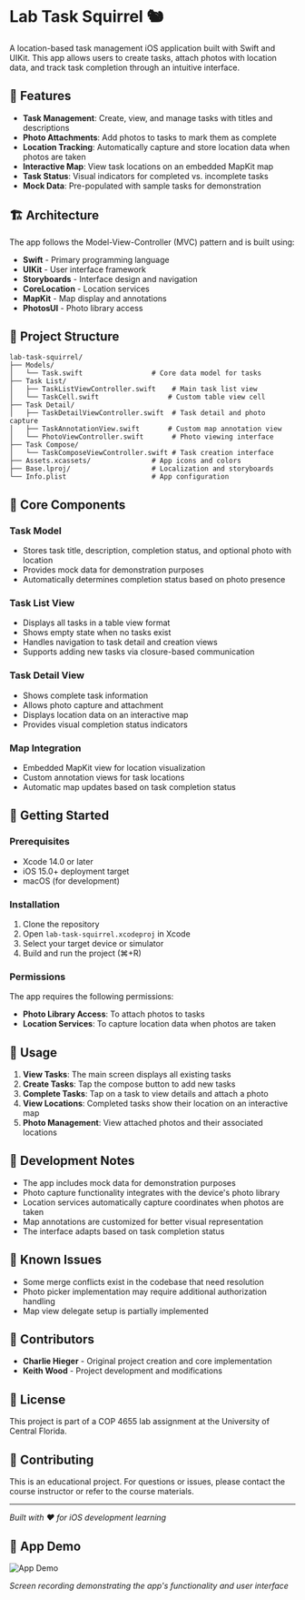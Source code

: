 # Lab Task Squirrel 🐿️

A location-based task management iOS application built with Swift and UIKit. This app allows users to create tasks, attach photos with location data, and track task completion through an intuitive interface.

## 📱 Features

- **Task Management**: Create, view, and manage tasks with titles and descriptions
- **Photo Attachments**: Add photos to tasks to mark them as complete
- **Location Tracking**: Automatically capture and store location data when photos are taken
- **Interactive Map**: View task locations on an embedded MapKit map
- **Task Status**: Visual indicators for completed vs. incomplete tasks
- **Mock Data**: Pre-populated with sample tasks for demonstration

## 🏗️ Architecture

The app follows the Model-View-Controller (MVC) pattern and is built using:

- **Swift** - Primary programming language
- **UIKit** - User interface framework
- **Storyboards** - Interface design and navigation
- **CoreLocation** - Location services
- **MapKit** - Map display and annotations
- **PhotosUI** - Photo library access

## 📁 Project Structure

```
lab-task-squirrel/
├── Models/
│   └── Task.swift                 # Core data model for tasks
├── Task List/
│   ├── TaskListViewController.swift    # Main task list view
│   └── TaskCell.swift                 # Custom table view cell
├── Task Detail/
│   ├── TaskDetailViewController.swift  # Task detail and photo capture
│   ├── TaskAnnotationView.swift       # Custom map annotation view
│   └── PhotoViewController.swift       # Photo viewing interface
├── Task Compose/
│   └── TaskComposeViewController.swift # Task creation interface
├── Assets.xcassets/               # App icons and colors
├── Base.lproj/                    # Localization and storyboards
└── Info.plist                     # App configuration
```

## 🎯 Core Components

### Task Model
- Stores task title, description, completion status, and optional photo with location
- Provides mock data for demonstration purposes
- Automatically determines completion status based on photo presence

### Task List View
- Displays all tasks in a table view format
- Shows empty state when no tasks exist
- Handles navigation to task detail and creation views
- Supports adding new tasks via closure-based communication

### Task Detail View
- Shows complete task information
- Allows photo capture and attachment
- Displays location data on an interactive map
- Provides visual completion status indicators

### Map Integration
- Embedded MapKit view for location visualization
- Custom annotation views for task locations
- Automatic map updates based on task completion status

## 🚀 Getting Started

### Prerequisites
- Xcode 14.0 or later
- iOS 15.0+ deployment target
- macOS (for development)

### Installation
1. Clone the repository
2. Open `lab-task-squirrel.xcodeproj` in Xcode
3. Select your target device or simulator
4. Build and run the project (⌘+R)

### Permissions
The app requires the following permissions:
- **Photo Library Access**: To attach photos to tasks
- **Location Services**: To capture location data when photos are taken

## 📱 Usage

1. **View Tasks**: The main screen displays all existing tasks
2. **Create Tasks**: Tap the compose button to add new tasks
3. **Complete Tasks**: Tap on a task to view details and attach a photo
4. **View Locations**: Completed tasks show their location on an interactive map
5. **Photo Management**: View attached photos and their associated locations

## 🔧 Development Notes

- The app includes mock data for demonstration purposes
- Photo capture functionality integrates with the device's photo library
- Location services automatically capture coordinates when photos are taken
- Map annotations are customized for better visual representation
- The interface adapts based on task completion status

## 🐛 Known Issues

- Some merge conflicts exist in the codebase that need resolution
- Photo picker implementation may require additional authorization handling
- Map view delegate setup is partially implemented

## 👥 Contributors

- **Charlie Hieger** - Original project creation and core implementation
- **Keith Wood** - Project development and modifications

## 📄 License

This project is part of a COP 4655 lab assignment at the University of Central Florida.

## 🤝 Contributing

This is an educational project. For questions or issues, please contact the course instructor or refer to the course materials.

---

*Built with ❤️ for iOS development learning*

## 📱 App Demo

![App Demo](app-demo.gif)

*Screen recording demonstrating the app's functionality and user interface*
